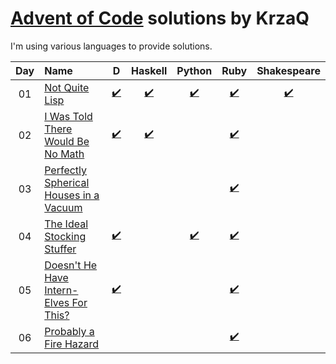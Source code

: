 [Advent of Code](http://adventofcode.com) solutions by KrzaQ
========================

I'm using various languages to provide solutions.

| Day | Name                                           | D    | Haskell | Python | Ruby | Shakespeare |
|:---:|:-----------------------------------------------|:----:|:----:|:------:|:-------:|:-----------:|
| 01  | [Not Quite Lisp][day1]                         |[:heavy_check_mark:](./day01/main.d)|[:heavy_check_mark:](./day01/main.hs)|[:heavy_check_mark:](./day01/main.py)|[:heavy_check_mark:](./day01/main.rb)|[:heavy_check_mark:](./day01/shakespeare)|
| 02  | [I Was Told There Would Be No Math][day2]      |[:heavy_check_mark:](./day02/main.d)|[:heavy_check_mark:](./day02/main.hs)||[:heavy_check_mark:](./day02/main.rb)||
| 03  | [Perfectly Spherical Houses in a Vacuum][day3] ||||[:heavy_check_mark:](./day03/main.rb)||
| 04  | [The Ideal Stocking Stuffer][day4]             |[:heavy_check_mark:](./day04/main.d)||[:heavy_check_mark:](./day04/main.py)|[:heavy_check_mark:](./day04/main.rb)||
| 05  | [Doesn't He Have Intern-Elves For This?][day5] |[:heavy_check_mark:](./day05/main.d)|||[:heavy_check_mark:](./day05/main.rb)||
| 06  | [Probably a Fire Hazard][day6]                 ||||[:heavy_check_mark:](./day06/main.rb)||

[day1]: http://adventofcode.com/day/1
[day2]: http://adventofcode.com/day/2
[day3]: http://adventofcode.com/day/3
[day4]: http://adventofcode.com/day/4
[day5]: http://adventofcode.com/day/5
[day6]: http://adventofcode.com/day/6
